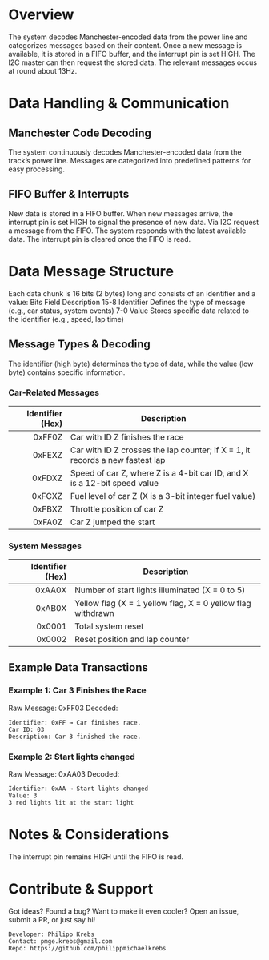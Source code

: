 # Overview
The system decodes Manchester-encoded data from the power line and categorizes messages based on their content. Once a new message is available, it is stored in a FIFO buffer, and the interrupt pin is set HIGH. The I2C master can then request the stored data. The relevant messages occus at round about 13Hz.

# Data Handling & Communication
## Manchester Code Decoding
The system continuously decodes Manchester-encoded data from the track’s power line.
Messages are categorized into predefined patterns for easy processing.

## FIFO Buffer & Interrupts
New data is stored in a FIFO buffer. When new messages arrive, the interrupt pin is set HIGH to signal the presence of new data.
Via I2C request a message from the FIFO. The system responds with the latest available data. The interrupt pin is cleared once the FIFO is read.

# Data Message Structure
Each data chunk is 16 bits (2 bytes) long and consists of an identifier and a value:
Bits    Field   Description
15-8    Identifier  Defines the type of message (e.g., car status, system events)
7-0 Value   Stores specific data related to the identifier (e.g., speed, lap time)

## Message Types & Decoding

The identifier (high byte) determines the type of data, while the value (low byte) contains specific information.
### Car-Related Messages
| Identifier (Hex)  | Description |
|------:|-----|
| 0xFF0Z    |  Car with ID Z finishes the race |
| 0xFEXZ    |  Car with ID Z crosses the lap counter; if X = 1, it records a new fastest lap    |
| 0xFDXZ    |  Speed of car Z, where Z is a 4-bit car ID, and X is a 12-bit speed value |
| 0xFCXZ    |  Fuel level of car Z (X is a 3-bit integer fuel value)    |
| 0xFBXZ    |  Throttle position of car Z   |
| 0xFA0Z    |  Car Z jumped the start   |
### System Messages
| Identifier (Hex)  | Description |
|------:|-----|
| 0xAA0X    |  Number of start lights illuminated (X = 0 to 5) |
| 0xAB0X    |   Yellow flag (X = 1 yellow flag, X = 0 yellow flag withdrawn |
| 0x0001    |  Total system reset |
| 0x0002    |  Reset position and lap counter |

## Example Data Transactions
### Example 1: Car 3 Finishes the Race
Raw Message: 0xFF03
Decoded:

    Identifier: 0xFF → Car finishes race. 
    Car ID: 03 
    Description: Car 3 finished the race.

### Example 2: Start lights changed
Raw Message: 0xAA03
Decoded:
    
    Identifier: 0xAA → Start lights changed
    Value: 3
    3 red lights lit at the start light

# Notes & Considerations
The interrupt pin remains HIGH until the FIFO is read.

# Contribute & Support

Got ideas? Found a bug? Want to make it even cooler? 
Open an issue, submit a PR, or just say hi!

    Developer: Philipp Krebs 
    Contact: pmge.krebs@gmail.com 
    Repo: https://github.com/philippmichaelkrebs 

